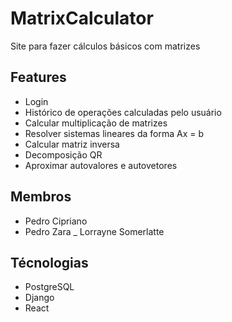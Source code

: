 # MatrixCalculator
Site para fazer cálculos básicos com matrizes

## Features
- Login
- Histórico de operações calculadas pelo usuário
- Calcular multiplicação de matrizes
- Resolver sistemas lineares da forma Ax = b
- Calcular matriz inversa
- Decomposição QR
- Aproximar autovalores e autovetores

## Membros

- Pedro Cipriano
- Pedro Zara
_ Lorrayne Somerlatte

## Técnologias

- PostgreSQL
- Django
- React
